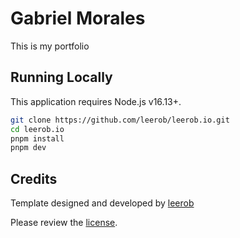 # Gabriel Morales

This is my portfolio

## Running Locally

This application requires Node.js v16.13+.

```bash
git clone https://github.com/leerob/leerob.io.git
cd leerob.io
pnpm install
pnpm dev
```

## Credits

Template designed and developed by [leerob](https://github.com/leerob)

Please review the [license](https://github.com/leerob/leerob.io/blob/main/LICENSE.txt).
